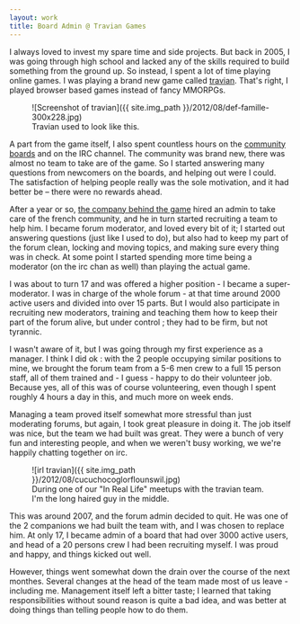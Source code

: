 ```yaml
---
layout: work
title: Board Admin @ Travian Games
---
```

I always loved to invest my spare time and side projects. But back in 2005, I was going through high school and lacked any of the skills required to build something from the ground up. So instead, I spent a lot of time playing online games. I was playing a brand new game called [travian](http://www.travian.fr/ "Travian"). That's right, I played browser based games instead of fancy MMORPGs.

<figure>
	![Screenshot of travian]({{ site.img_path }}/2012/08/def-famille-300x228.jpg)
	<figcaption>
		Travian used to look like this.
	</figcaption>
</figure>

A part from the game itself, I also spent countless hours on the [community boards](http://forum.travian.fr/) and on the IRC channel. The community was brand new, there was almost no team to take are of the game. So I started answering many questions from newcomers on the boards, and helping out were I could. The satisfaction of helping people really was the sole motivation, and it had better be – there were no rewards ahead.

After a year or so, [the company behind the game](http://www.traviangames.com/en.html) hired an admin to take care of the french community, and he in turn started recruiting a team to help him. I became forum moderator, and loved every bit of it; I started out answering questions (just like I used to do), but also had to keep my part of the forum clean, locking and moving topics, and making sure every thing was in check. At some point I started spending more time being a moderator (on the irc chan as well) than playing the actual game.

I was about to turn 17 and was offered a higher position - I became a super-moderator. I was in charge of the whole forum - at that time around 2000 active users and divided into over 15 parts. But I would also participate in recruiting new moderators, training and teaching them how to keep their part of the forum alive, but under control ; they had to be firm, but not tyrannic.

I wasn't aware of it, but I was going through my first experience as a manager. I think I did ok : with the 2 people occupying similar positions to mine, we brought the forum team from a 5-6 men crew to a full 15 person staff, all of them trained and - I guess - happy to do their volunteer job. Because yes, all of this was of course volunteering, even though I spent roughly 4 hours a day in this, and much more on week ends.

Managing a team proved itself somewhat more stressful than just moderating forums, but again, I took great pleasure in doing it. The job itself was nice, but the team we had built was great. They were a bunch of very fun and interesting people, and when we weren't busy working, we we're happily chatting together on irc.

<figure>
	![irl travian]({{ site.img_path }}/2012/08/cucuchocoglorflounswil.jpg)
	<figcaption>
		During one of our "In Real Life" meetups with the travian team. I'm the long haired guy in the middle.
	</figcaption>
</figure>

This was around 2007, and the forum admin decided to quit. He was one of the 2 companions we had built the team with, and I was chosen to replace him. At only 17, I became admin of a board that had over 3000 active users, and head of a 20 persons crew I had been recruiting myself. I was proud and happy, and things kicked out well.

However, things went somewhat down the drain over the course of the next monthes. Several changes at the head of the team made most of us leave - including me.
Management itself left a bitter taste; I learned that taking responsibilities without sound reason is quite a bad idea, and was better at doing things than telling people how to do them.